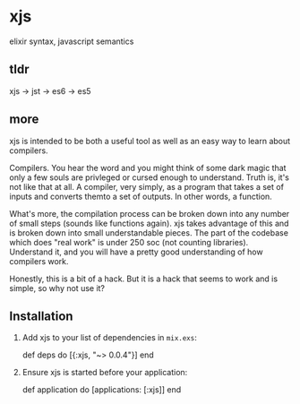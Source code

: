 # xjs 

elixir syntax, javascript semantics

## tldr

xjs -> jst -> es6 -> es5 

## more

xjs is intended to be both a useful tool as well as an easy way to learn about compilers.

Compilers. You hear the word and you might think of some dark magic that only a few souls are privleged or cursed enough to understand. Truth is, it's not like that at all. A compiler, very simply, as a program that takes a set of inputs and converts themto a set of outputs. In other words, a function. 

What's more, the compilation process can be broken down into any number of small steps (sounds like functions again). xjs takes advantage of this and is broken down into small understandable pieces. The part of the codebase which does "real work" is under 250 soc (not counting libraries). Understand it, and you will have a pretty good understanding of how compilers work.

Honestly, this is a bit of a hack. But it is a hack that seems to work and is simple, so why not use it?

## Installation

  1. Add xjs to your list of dependencies in `mix.exs`:

        def deps do
          [{:xjs, "~> 0.0.4"}]
        end

  2. Ensure xjs is started before your application:

        def application do
          [applications: [:xjs]]
        end

